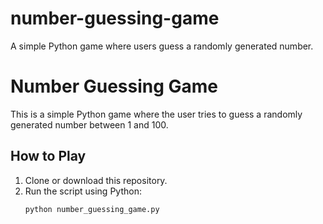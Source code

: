 # number-guessing-game
A simple Python game where users guess a randomly generated number.

# Number Guessing Game

This is a simple Python game where the user tries to guess a randomly generated number between 1 and 100.

## How to Play
1. Clone or download this repository.
2. Run the script using Python:
   ```bash
   python number_guessing_game.py
